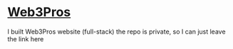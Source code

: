 # [Web3Pros](http://web3pros.dev)
I built Web3Pros website (full-stack)
the repo is private, so I can just leave the link here
